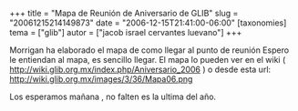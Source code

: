 +++
title = "Mapa de Reunión de Aniversario de GLIB"
slug = "20061215214149873"
date = "2006-12-15T21:41:00-06:00"
[taxonomies]
tema = ["glib"]
autor = ["jacob israel cervantes luevano"]
+++

Morrigan ha elaborado el mapa de como llegar al punto de reunión Espero
le entiendan al mapa, es sencillo llegar. El mapa lo pueden ver en el
wiki (
<a href="http://wiki.glib.org.mx/index.php/Aniversario_2006">http://wiki.glib.org.mx/index.php/Aniversario_2006</a>
) o desde esta url:
<a href="http://wiki.glib.org.mx/images/3/36/Mapa06.png">http://wiki.glib.org.mx/images/3/36/Mapa06.png</a>

Los esperamos mañana , no falten es la ultima del año.
